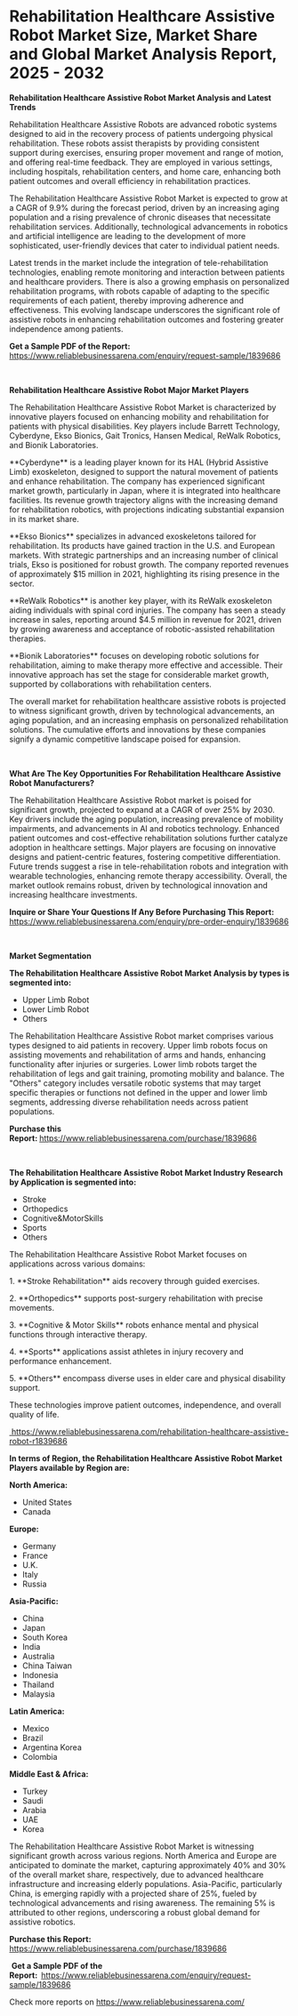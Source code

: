 <p><h1>Rehabilitation Healthcare Assistive Robot Market Size, Market Share and Global Market Analysis Report, 2025 - 2032</h1></p><p><strong>Rehabilitation Healthcare Assistive Robot Market Analysis and Latest Trends</strong></p>
<p><p>Rehabilitation Healthcare Assistive Robots are advanced robotic systems designed to aid in the recovery process of patients undergoing physical rehabilitation. These robots assist therapists by providing consistent support during exercises, ensuring proper movement and range of motion, and offering real-time feedback. They are employed in various settings, including hospitals, rehabilitation centers, and home care, enhancing both patient outcomes and overall efficiency in rehabilitation practices.</p><p>The Rehabilitation Healthcare Assistive Robot Market is expected to grow at a CAGR of 9.9% during the forecast period, driven by an increasing aging population and a rising prevalence of chronic diseases that necessitate rehabilitation services. Additionally, technological advancements in robotics and artificial intelligence are leading to the development of more sophisticated, user-friendly devices that cater to individual patient needs.</p><p>Latest trends in the market include the integration of tele-rehabilitation technologies, enabling remote monitoring and interaction between patients and healthcare providers. There is also a growing emphasis on personalized rehabilitation programs, with robots capable of adapting to the specific requirements of each patient, thereby improving adherence and effectiveness. This evolving landscape underscores the significant role of assistive robots in enhancing rehabilitation outcomes and fostering greater independence among patients.</p></p>
<p><strong>Get a Sample PDF of the Report:&nbsp;</strong> <a href="https://www.reliablebusinessarena.com/enquiry/request-sample/1839686?utm_campaign=1891&utm_medium=2&utm_source=Github&utm_content=ia&utm_term=13022025&utm_id=rehabilitation-healthcare-assistive-robot">https://www.reliablebusinessarena.com/enquiry/request-sample/1839686</a></p>
<p>&nbsp;</p>
<p><strong>Rehabilitation Healthcare Assistive Robot Major Market Players</strong></p>
<p><p>The Rehabilitation Healthcare Assistive Robot Market is characterized by innovative players focused on enhancing mobility and rehabilitation for patients with physical disabilities. Key players include Barrett Technology, Cyberdyne, Ekso Bionics, Gait Tronics, Hansen Medical, ReWalk Robotics, and Bionik Laboratories.</p><p>**Cyberdyne** is a leading player known for its HAL (Hybrid Assistive Limb) exoskeleton, designed to support the natural movement of patients and enhance rehabilitation. The company has experienced significant market growth, particularly in Japan, where it is integrated into healthcare facilities. Its revenue growth trajectory aligns with the increasing demand for rehabilitation robotics, with projections indicating substantial expansion in its market share.</p><p>**Ekso Bionics** specializes in advanced exoskeletons tailored for rehabilitation. Its products have gained traction in the U.S. and European markets. With strategic partnerships and an increasing number of clinical trials, Ekso is positioned for robust growth. The company reported revenues of approximately $15 million in 2021, highlighting its rising presence in the sector.</p><p>**ReWalk Robotics** is another key player, with its ReWalk exoskeleton aiding individuals with spinal cord injuries. The company has seen a steady increase in sales, reporting around $4.5 million in revenue for 2021, driven by growing awareness and acceptance of robotic-assisted rehabilitation therapies.</p><p>**Bionik Laboratories** focuses on developing robotic solutions for rehabilitation, aiming to make therapy more effective and accessible. Their innovative approach has set the stage for considerable market growth, supported by collaborations with rehabilitation centers.</p><p>The overall market for rehabilitation healthcare assistive robots is projected to witness significant growth, driven by technological advancements, an aging population, and an increasing emphasis on personalized rehabilitation solutions. The cumulative efforts and innovations by these companies signify a dynamic competitive landscape poised for expansion.</p></p>
<p>&nbsp;</p>
<p><strong>What Are The Key Opportunities For Rehabilitation Healthcare Assistive Robot Manufacturers?</strong></p>
<p><p>The Rehabilitation Healthcare Assistive Robot market is poised for significant growth, projected to expand at a CAGR of over 25% by 2030. Key drivers include the aging population, increasing prevalence of mobility impairments, and advancements in AI and robotics technology. Enhanced patient outcomes and cost-effective rehabilitation solutions further catalyze adoption in healthcare settings. Major players are focusing on innovative designs and patient-centric features, fostering competitive differentiation. Future trends suggest a rise in tele-rehabilitation robots and integration with wearable technologies, enhancing remote therapy accessibility. Overall, the market outlook remains robust, driven by technological innovation and increasing healthcare investments.</p></p>
<p><strong>Inquire or Share Your Questions If Any Before Purchasing This Report:</strong> <a href="https://www.reliablebusinessarena.com/enquiry/pre-order-enquiry/1839686?utm_campaign=1891&utm_medium=2&utm_source=Github&utm_content=ia&utm_term=13022025&utm_id=rehabilitation-healthcare-assistive-robot">https://www.reliablebusinessarena.com/enquiry/pre-order-enquiry/1839686</a></p>
<p>&nbsp;</p>
<p><strong>Market Segmentation</strong></p>
<p><strong>The Rehabilitation Healthcare Assistive Robot Market Analysis by types is segmented into:</strong></p>
<p><ul><li>Upper Limb Robot</li><li>Lower Limb Robot</li><li>Others</li></ul></p>
<p><p>The Rehabilitation Healthcare Assistive Robot market comprises various types designed to aid patients in recovery. Upper limb robots focus on assisting movements and rehabilitation of arms and hands, enhancing functionality after injuries or surgeries. Lower limb robots target the rehabilitation of legs and gait training, promoting mobility and balance. The "Others" category includes versatile robotic systems that may target specific therapies or functions not defined in the upper and lower limb segments, addressing diverse rehabilitation needs across patient populations.</p></p>
<p><strong>Purchase this Report:&nbsp;</strong><a href="https://www.reliablebusinessarena.com/purchase/1839686?utm_campaign=1891&utm_medium=2&utm_source=Github&utm_content=ia&utm_term=13022025&utm_id=rehabilitation-healthcare-assistive-robot">https://www.reliablebusinessarena.com/purchase/1839686</a></p>
<p>&nbsp;</p>
<p><strong>The Rehabilitation Healthcare Assistive Robot Market Industry Research by Application is segmented into:</strong></p>
<p><ul><li>Stroke</li><li>Orthopedics</li><li>Cognitive&MotorSkills</li><li>Sports</li><li>Others</li></ul></p>
<p><p>The Rehabilitation Healthcare Assistive Robot Market focuses on applications across various domains: </p><p>1. **Stroke Rehabilitation** aids recovery through guided exercises. </p><p>2. **Orthopedics** supports post-surgery rehabilitation with precise movements. </p><p>3. **Cognitive & Motor Skills** robots enhance mental and physical functions through interactive therapy. </p><p>4. **Sports** applications assist athletes in injury recovery and performance enhancement. </p><p>5. **Others** encompass diverse uses in elder care and physical disability support. </p><p>These technologies improve patient outcomes, independence, and overall quality of life.</p></p>
<p><a href="https://www.reliablebusinessarena.com/rehabilitation-healthcare-assistive-robot-r1839686?utm_campaign=1891&utm_medium=2&utm_source=Github&utm_content=ia&utm_term=13022025&utm_id=rehabilitation-healthcare-assistive-robot">&nbsp;https://www.reliablebusinessarena.com/rehabilitation-healthcare-assistive-robot-r1839686</a></p>
<p><strong>In terms of Region, the Rehabilitation Healthcare Assistive Robot Market Players available by Region are:</strong></p>
<p>
    <p> <strong> North America: </strong>
        <ul>
            <li>United States</li>
            <li>Canada</li>
        </ul>
        </p> 
    <p> <strong> Europe: </strong>
        <ul>
            <li>Germany</li>
            <li>France</li>
            <li>U.K.</li>
            <li>Italy</li>
            <li>Russia</li>
        </ul>
        </p> 
    <p> <strong> Asia-Pacific: </strong>
        <ul>
            <li>China</li>
            <li>Japan</li>
            <li>South Korea</li>
            <li>India</li>
            <li>Australia</li>
            <li>China Taiwan</li>
            <li>Indonesia</li>
            <li>Thailand</li>
            <li>Malaysia</li>
        </ul>
        </p> 
    <p> <strong> Latin America: </strong>
        <ul>
            <li>Mexico</li>
            <li>Brazil</li>
            <li>Argentina Korea</li>
            <li>Colombia</li>
        </ul>
        </p> 
    <p> <strong> Middle East & Africa: </strong>
        <ul>
            <li>Turkey</li>
            <li>Saudi</li>
            <li>Arabia</li>
            <li>UAE</li>
            <li>Korea</li>
        </ul>
    </p>
    </p>
<p><p>The Rehabilitation Healthcare Assistive Robot Market is witnessing significant growth across various regions. North America and Europe are anticipated to dominate the market, capturing approximately 40% and 30% of the overall market share, respectively, due to advanced healthcare infrastructure and increasing elderly populations. Asia-Pacific, particularly China, is emerging rapidly with a projected share of 25%, fueled by technological advancements and rising awareness. The remaining 5% is attributed to other regions, underscoring a robust global demand for assistive robotics.</p></p>
<p><strong>Purchase this Report: </strong><a href="https://www.reliablebusinessarena.com/purchase/1839686?utm_campaign=1891&utm_medium=2&utm_source=Github&utm_content=ia&utm_term=13022025&utm_id=rehabilitation-healthcare-assistive-robot">https://www.reliablebusinessarena.com/purchase/1839686</a></p>
<p>&nbsp;<strong>Get a Sample PDF of the Report:&nbsp;&nbsp;</strong><a href="https://www.reliablebusinessarena.com/enquiry/request-sample/1839686?utm_campaign=1891&utm_medium=2&utm_source=Github&utm_content=ia&utm_term=13022025&utm_id=rehabilitation-healthcare-assistive-robot">https://www.reliablebusinessarena.com/enquiry/request-sample/1839686</a></p>
<p><strong></strong></p>
<p>Check more reports on <a href="https://www.reliablebusinessarena.com/?utm_campaign=1891&utm_medium=2&utm_source=Github&utm_content=ia&utm_term=13022025&utm_id=rehabilitation-healthcare-assistive-robot">https://www.reliablebusinessarena.com/</a></p>